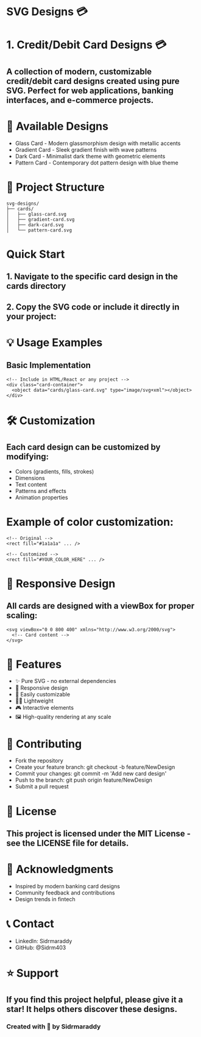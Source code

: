 # SVG Designs 💳

# 1. Credit/Debit Card Designs 💳

## A collection of modern, customizable credit/debit card designs created using pure SVG. Perfect for web applications, banking interfaces, and e-commerce projects.

# 🎨 Available Designs

- Glass Card - Modern glassmorphism design with metallic accents
- Gradient Card - Sleek gradient finish with wave patterns
- Dark Card - Minimalist dark theme with geometric elements
- Pattern Card - Contemporary dot pattern design with blue theme

# 📁 Project Structure

```
svg-designs/
├── cards/
│   ├── glass-card.svg
│   ├── gradient-card.svg
│   ├── dark-card.svg
│   └── pattern-card.svg

```

#  Quick Start
## 1. Navigate to the specific card design in the cards directory
## 2. Copy the SVG code or include it directly in your project:

# 💡 Usage Examples
## Basic Implementation

```
<!-- Include in HTML/React or any project -->
<div class="card-container">
  <object data="cards/glass-card.svg" type="image/svg+xml"></object>
</div>
```

# 🛠 Customization
## Each card design can be customized by modifying:

- Colors (gradients, fills, strokes)
- Dimensions
- Text content
- Patterns and effects
- Animation properties

# Example of color customization:
```
<!-- Original -->
<rect fill="#1a1a1a" ... />

<!-- Customized -->
<rect fill="#YOUR_COLOR_HERE" ... />
```

# 📱 Responsive Design
## All cards are designed with a viewBox for proper scaling:

```
<svg viewBox="0 0 800 400" xmlns="http://www.w3.org/2000/svg">
  <!-- Card content -->
</svg>
```

# 🎯 Features

- ✨ Pure SVG - no external dependencies
- 📱 Responsive design
- 🎨 Easily customizable
- 🏃‍♂️ Lightweight
- 🎮 Interactive elements
- 🖼 High-quality rendering at any scale


# 🤝 Contributing

- Fork the repository
- Create your feature branch: git checkout -b feature/NewDesign
- Commit your changes: git commit -m 'Add new card design'
- Push to the branch: git push origin feature/NewDesign
- Submit a pull request

# 📄 License
## This project is licensed under the MIT License - see the LICENSE file for details.

# 🙏 Acknowledgments

- Inspired by modern banking card designs
- Community feedback and contributions
- Design trends in fintech

# 📞 Contact

- LinkedIn: Sidrmaraddy
- GitHub: @Sidrm403

# ⭐ Support
## If you find this project helpful, please give it a star! It helps others discover these designs.

### Created with 💖 by Sidrmaraddy
